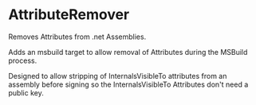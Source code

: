 # AttributeRemover
Removes Attributes from .net Assemblies.

Adds an msbuild target to allow removal of Attributes during the MSBuild process.

Designed to allow stripping of InternalsVisibleTo attributes from an assembly before signing so the InternalsVisibleTo Attributes don't need a public key.